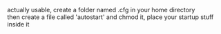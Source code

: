 actually usable, create a folder named .cfg in your home directory \
then create a file called 'autostart' and chmod it, place your startup stuff inside it